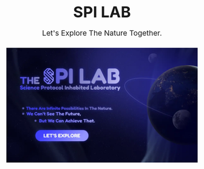 <h1 style="font-weight: 700; font-size: 2.5rem;" align="center">SPI LAB
<p style="font-weight: 400; font-size: 1.2rem;">Let's Explore The Nature Together.</p>
</h1>

<img
    src="./assets/banner.webp"
    alt="banner"
/>
